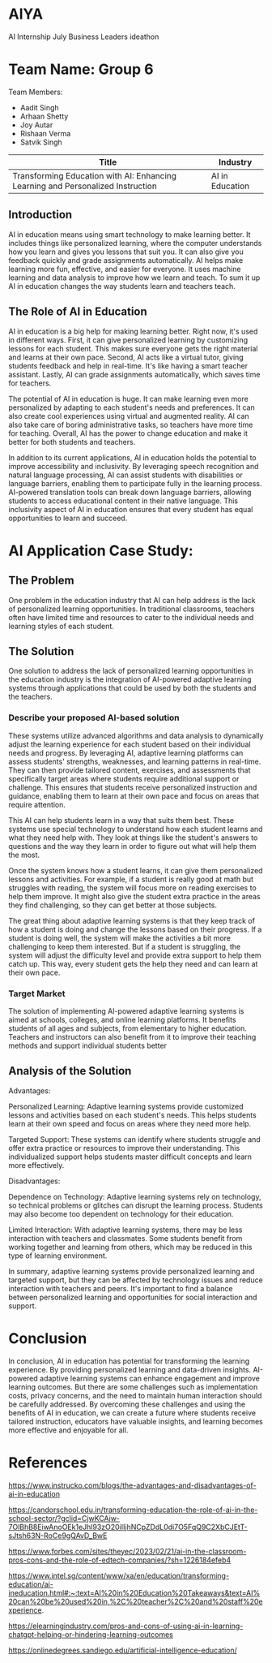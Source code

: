 # AIYA
AI Internship July Business Leaders ideathon

# Team Name: Group 6

Team Members:
- Aadit Singh
- Arhaan Shetty
- Joy Autar
- Rishaan Verma
- Satvik Singh

| Title | Industry |
|-------|----------|
| Transforming Education with AI: Enhancing Learning and Personalized Instruction | AI in Education |

## Introduction

AI in education means using smart technology to make learning better. It includes things like personalized learning, where the computer understands how you learn and gives you lessons that suit you. It can also give you feedback quickly and grade assignments automatically. AI helps make learning more fun, effective, and easier for everyone. It uses machine learning and data analysis to improve how we learn and teach. To sum it up AI in education changes the way students learn and teachers teach.

## The Role of AI in Education

AI in education is a big help for making learning better. Right now, it's used in different ways. First, it can give personalized learning by customizing lessons for each student. This makes sure everyone gets the right material and learns at their own pace. Second, AI acts like a virtual tutor, giving students feedback and help in real-time. It's like having a smart teacher assistant. Lastly, AI can grade assignments automatically, which saves time for teachers.

The potential of AI in education is huge. It can make learning even more personalized by adapting to each student's needs and preferences. It can also create cool experiences using virtual and augmented reality. AI can also take care of boring administrative tasks, so teachers have more time for teaching. Overall, AI has the power to change education and make it better for both students and teachers.

In addition to its current applications, AI in education holds the potential to improve accessibility and inclusivity. By leveraging speech recognition and natural language processing, AI can assist students with disabilities or language barriers, enabling them to participate fully in the learning process. AI-powered translation tools can break down language barriers, allowing students to access educational content in their native language. This inclusivity aspect of AI in education ensures that every student has equal opportunities to learn and succeed.

# AI Application Case Study:

## The Problem

One problem in the education industry that AI can help address is the lack of personalized learning opportunities. In traditional classrooms, teachers often have limited time and resources to cater to the individual needs and learning styles of each student.

## The Solution

One solution to address the lack of personalized learning opportunities in the education industry is the integration of AI-powered adaptive learning systems through  applications that could be used by both the students and the teachers.

### Describe your proposed AI-based solution

These systems utilize advanced algorithms and data analysis to dynamically adjust the learning experience for each student based on their individual needs and progress. By leveraging AI, adaptive learning platforms can assess students' strengths, weaknesses, and learning patterns in real-time. They can then provide tailored content, exercises, and assessments that specifically target areas where students require additional support or challenge. This ensures that students receive personalized instruction and guidance, enabling them to learn at their own pace and focus on areas that require attention.

This AI can help students learn in a way that suits them best. These systems use special technology to understand how each student learns and what they need help with. They look at things like the student's answers to questions and the way they learn in order to figure out what will help them the most.

Once the system knows how a student learns, it can give them personalized lessons and activities. For example, if a student is really good at math but struggles with reading, the system will focus more on reading exercises to help them improve. It might also give the student extra practice in the areas they find challenging, so they can get better at those subjects.

The great thing about adaptive learning systems is that they keep track of how a student is doing and change the lessons based on their progress. If a student is doing well, the system will make the activities a bit more challenging to keep them interested. But if a student is struggling, the system will adjust the difficulty level and provide extra support to help them catch up. This way, every student gets the help they need and can learn at their own pace.

### Target Market

The solution of implementing AI-powered adaptive learning systems is aimed at schools, colleges, and online learning platforms. It benefits students of all ages and subjects, from elementary to higher education. Teachers and instructors can also benefit from it to improve their teaching methods and support individual students better

## Analysis of the Solution

Advantages:

Personalized Learning: Adaptive learning systems provide customized lessons and activities based on each student's needs. This helps students learn at their own speed and focus on areas where they need more help.

Targeted Support: These systems can identify where students struggle and offer extra practice or resources to improve their understanding. This individualized support helps students master difficult concepts and learn more effectively.

Disadvantages:

Dependence on Technology: Adaptive learning systems rely on technology, so technical problems or glitches can disrupt the learning process. Students may also become too dependent on technology for their education.

Limited Interaction: With adaptive learning systems, there may be less interaction with teachers and classmates. Some students benefit from working together and learning from others, which may be reduced in this type of learning environment.

In summary, adaptive learning systems provide personalized learning and targeted support, but they can be affected by technology issues and reduce interaction with teachers and peers. It's important to find a balance between personalized learning and opportunities for social interaction and support.

# Conclusion

In conclusion, AI in education has potential for transforming the learning experience. By providing personalized learning and data-driven insights. AI-powered adaptive learning systems can enhance engagement and improve learning outcomes. But there are some challenges such as implementation costs, privacy concerns, and the need to maintain human interaction should be carefully addressed. By overcoming these challenges and using the benefits of AI in education, we can create a future where students receive tailored instruction, educators have valuable insights, and learning becomes more effective and enjoyable for all.

# References

https://www.instrucko.com/blogs/the-advantages-and-disadvantages-of-ai-in-education

https://candorschool.edu.in/transforming-education-the-role-of-ai-in-the-school-sector/?gclid=CjwKCAjw-7OlBhB8EiwAnoOEk1eJhl93zO20iIIjhNCpZDdL0di7O5FqQ9C2XbCJEtT-sJtsh63N-RoCe9gQAvD_BwE

https://www.forbes.com/sites/theyec/2023/02/21/ai-in-the-classroom-pros-cons-and-the-role-of-edtech-companies/?sh=1226184efeb4

https://www.intel.sg/content/www/xa/en/education/transforming-education/ai-ineducation.html#:~:text=AI%20in%20Education%20Takeaways&text=AI%20can%20be%20used%20in,%2C%20teacher%2C%20and%20staff%20experience.

https://elearningindustry.com/pros-and-cons-of-using-ai-in-learning-chatgpt-helping-or-hindering-learning-outcomes

https://onlinedegrees.sandiego.edu/artificial-intelligence-education/
